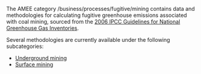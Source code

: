 The AMEE category /business/processes/fugitive/mining contains data and
methodologies for calculating fugitive greenhouse emissions associated
with coal mining, sourced from the [2006 IPCC Guidelines for National
Greenhouse Gas
Inventories](http://www.ipcc-nggip.iges.or.jp/public/2006gl/index.html).

Several methodologies are currently available under the following
subcategories:

  - [Underground mining](Underground_mining)
  - [Surface mining](Surface_mining)
